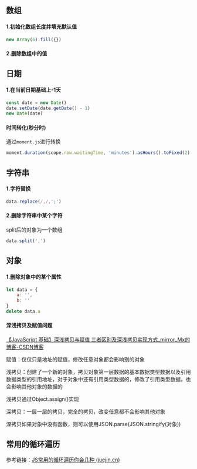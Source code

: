 ## 数组

#### 1.初始化数组长度并填充默认值

```javascript
new Array(6).fill({})
```

#### 2.删除数组中的值



## 日期

#### 1.在当前日期基础上-1天

```javascript
const date = new Date()
date.setDate(date.getDate() - 1)
new Date(date)
```

#### 时间转化(秒分时)

通过`moment.js`进行转换

```javascript
moment.duration(scope.row.waitingTime, 'minutes').asHours().toFixed(2)
```



## 字符串

#### 1.字符替换

```javascript
data.replace(/,/,';')
```

#### 2.删除字符串中某个字符

split后的对象为一个数组

```javascript
data.split(',')
```



## 对象

#### 1.删除对象中的某个属性

```javascript
let data = {
    a: '',
    b: ''
}
delete data.a
```

#### 深浅拷贝及赋值问题

[【JavaScript 基础】深浅拷贝与赋值 三者区别及深浅拷贝实现方式_mirror_Mx的博客-CSDN博客](https://blog.csdn.net/mirror_Mx/article/details/117463312?spm=1001.2014.3001.5501)

赋值：仅仅只是地址的赋值，修改任意对象都会影响别的对象

浅拷贝：创建了一个新的对象，拷贝对象第一层数据的基本数据类型数据以及引用数据类型的引用地址，对于对象中还有引用类型数据的，修改了引用类型数据，也会影响其他对象的数据的

浅拷贝通过Object.assign()实现

深拷贝：一层一层的拷贝，完全的拷贝，改变任意都不会影响其他对象

深拷贝如果对象中没有函数，则可以使用JSON.parse(JSON.stringify(对象))

## 常用的循环遍历

参考链接：[JS常用的循环遍历你会几种 (juejin.cn)](https://juejin.cn/post/6966390357005172773)

